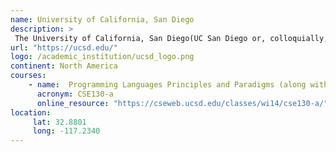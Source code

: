 ```yaml
---
name: University of California, San Diego 
description: >
 The University of California, San Diego(UC San Diego or, colloquially, UCSD) is a public land-grant research university in San Diego, California.
url: "https://ucsd.edu/"
logo: /academic_institution/ucsd_logo.png
continent: North America
courses:
    - name:  Programming Languages Principles and Paradigms (along with Python and Prolog)
      acronym: CSE130-a
      online_resource: "https://cseweb.ucsd.edu/classes/wi14/cse130-a/"
location:
     lat: 32.8801
     long: -117.2340
---
```


